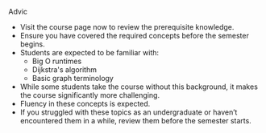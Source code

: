 Advic
-   Visit the course page now to review the prerequisite knowledge.
-   Ensure you have covered the required concepts before the semester begins.
-   Students are expected to be familiar with:
    -   Big O runtimes
    -   Dijkstra's algorithm
    -   Basic graph terminology
-   While some students take the course without this background, it makes the course significantly more challenging.
-   Fluency in these concepts is expected.
-   If you struggled with these topics as an undergraduate or haven’t encountered them in a while, review them before the semester starts.
<!--stackedit_data:
eyJoaXN0b3J5IjpbODk4NTkxMzQzLC03ODAwNTY3MjQsODQ0MD
E0NDA0XX0=
-->